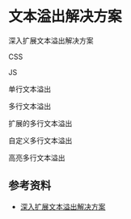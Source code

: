 # 文本溢出解决方案



深入扩展文本溢出解决方案

CSS

JS





单行文本溢出

多行文本溢出

扩展的多行文本溢出

自定义多行文本溢出

高亮多行文本溢出





## 参考资料

- [深入扩展文本溢出解决方案](https://mp.weixin.qq.com/s/YvCY1N_rZo2VCSTjBKi7gw)

